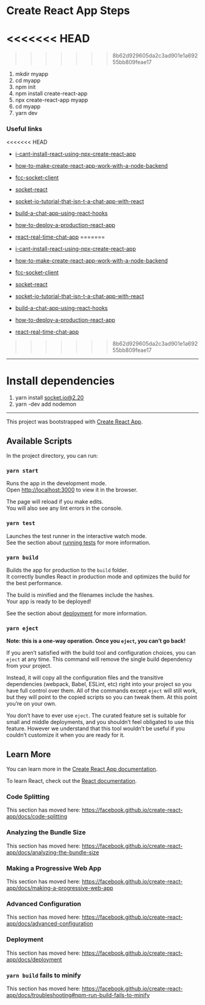 # Create React App Steps
<<<<<<< HEAD
=======

>>>>>>> 8b62d929605da2c3ad901e1a69255bb809feae17
1. mkdir myapp
2. cd myapp
3. npm init
4. npm install create-react-app
5. npx create-react-app myapp
6. cd myapp
7. yarn dev

### Useful links
<<<<<<< HEAD
* [i-cant-install-react-using-npx-create-react-app](https://stackoverflow.com/questions/53657920/i-cant-install-react-using-npx-create-react-app)

* [how-to-make-create-react-app-work-with-a-node-backend](https://www.freecodecamp.org/news/how-to-make-create-react-app-work-with-a-node-backend-api-7c5c48acb1b0/)

* [fcc-socket-client](https://github.com/akash-joshi/fcc-socket-client/blob/master/src/App.js)

* [socket-react](https://www.valentinog.com/blog/socket-react/)

* [socket-io-tutorial-that-isn-t-a-chat-app-with-react](https://dev.to/captainpandaz/a-socket-io-tutorial-that-isn-t-a-chat-app-with-react-js-58jh)

* [build-a-chat-app-using-react-hooks](https://css-tricks.com/build-a-chat-app-using-react-hooks-in-100-lines-of-code/)

* [how-to-deploy-a-production-react-app](https://medium.com/jeremy-gottfrieds-tech-blog/tutorial-how-to-deploy-a-production-react-app-to-heroku-c4831dfcfa08)

* [react-real-time-chat-app](https://github.com/simpletut/react-real-time-chat-app)
=======

- [i-cant-install-react-using-npx-create-react-app](https://stackoverflow.com/questions/53657920/i-cant-install-react-using-npx-create-react-app)

- [how-to-make-create-react-app-work-with-a-node-backend](https://www.freecodecamp.org/news/how-to-make-create-react-app-work-with-a-node-backend-api-7c5c48acb1b0/)

- [fcc-socket-client](https://github.com/akash-joshi/fcc-socket-client/blob/master/src/App.js)

- [socket-react](https://www.valentinog.com/blog/socket-react/)

- [socket-io-tutorial-that-isn-t-a-chat-app-with-react](https://dev.to/captainpandaz/a-socket-io-tutorial-that-isn-t-a-chat-app-with-react-js-58jh)

- [build-a-chat-app-using-react-hooks](https://css-tricks.com/build-a-chat-app-using-react-hooks-in-100-lines-of-code/)

- [how-to-deploy-a-production-react-app](https://medium.com/jeremy-gottfrieds-tech-blog/tutorial-how-to-deploy-a-production-react-app-to-heroku-c4831dfcfa08)

- [react-real-time-chat-app](https://github.com/simpletut/react-real-time-chat-app)
>>>>>>> 8b62d929605da2c3ad901e1a69255bb809feae17

---

# Install dependencies

1. yarn install socket.io@2.20
2. yarn -dev add nodemon

---

This project was bootstrapped with [Create React App](https://github.com/facebook/create-react-app).

## Available Scripts

In the project directory, you can run:

### `yarn start`

Runs the app in the development mode.<br />
Open [http://localhost:3000](http://localhost:3000) to view it in the browser.

The page will reload if you make edits.<br />
You will also see any lint errors in the console.

### `yarn test`

Launches the test runner in the interactive watch mode.<br />
See the section about [running tests](https://facebook.github.io/create-react-app/docs/running-tests) for more information.

### `yarn build`

Builds the app for production to the `build` folder.<br />
It correctly bundles React in production mode and optimizes the build for the best performance.

The build is minified and the filenames include the hashes.<br />
Your app is ready to be deployed!

See the section about [deployment](https://facebook.github.io/create-react-app/docs/deployment) for more information.

### `yarn eject`

**Note: this is a one-way operation. Once you `eject`, you can’t go back!**

If you aren’t satisfied with the build tool and configuration choices, you can `eject` at any time. This command will remove the single build dependency from your project.

Instead, it will copy all the configuration files and the transitive dependencies (webpack, Babel, ESLint, etc) right into your project so you have full control over them. All of the commands except `eject` will still work, but they will point to the copied scripts so you can tweak them. At this point you’re on your own.

You don’t have to ever use `eject`. The curated feature set is suitable for small and middle deployments, and you shouldn’t feel obligated to use this feature. However we understand that this tool wouldn’t be useful if you couldn’t customize it when you are ready for it.

## Learn More

You can learn more in the [Create React App documentation](https://facebook.github.io/create-react-app/docs/getting-started).

To learn React, check out the [React documentation](https://reactjs.org/).

### Code Splitting

This section has moved here: https://facebook.github.io/create-react-app/docs/code-splitting

### Analyzing the Bundle Size

This section has moved here: https://facebook.github.io/create-react-app/docs/analyzing-the-bundle-size

### Making a Progressive Web App

This section has moved here: https://facebook.github.io/create-react-app/docs/making-a-progressive-web-app

### Advanced Configuration

This section has moved here: https://facebook.github.io/create-react-app/docs/advanced-configuration

### Deployment

This section has moved here: https://facebook.github.io/create-react-app/docs/deployment

### `yarn build` fails to minify

This section has moved here: https://facebook.github.io/create-react-app/docs/troubleshooting#npm-run-build-fails-to-minify
